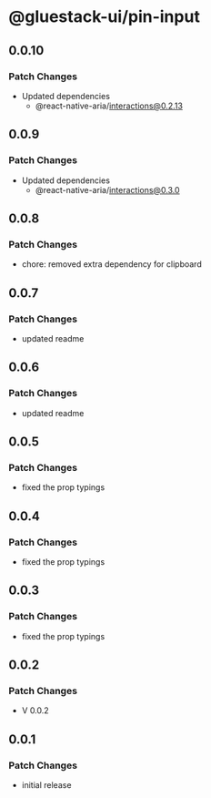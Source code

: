 # @gluestack-ui/pin-input

## 0.0.10

### Patch Changes

- Updated dependencies
  - @react-native-aria/interactions@0.2.13

## 0.0.9

### Patch Changes

- Updated dependencies
  - @react-native-aria/interactions@0.3.0

## 0.0.8

### Patch Changes

- chore: removed extra dependency for clipboard

## 0.0.7

### Patch Changes

- updated readme

## 0.0.6

### Patch Changes

- updated readme

## 0.0.5

### Patch Changes

- fixed the prop typings

## 0.0.4

### Patch Changes

- fixed the prop typings

## 0.0.3

### Patch Changes

- fixed the prop typings

## 0.0.2

### Patch Changes

- V 0.0.2

## 0.0.1

### Patch Changes

- initial release
